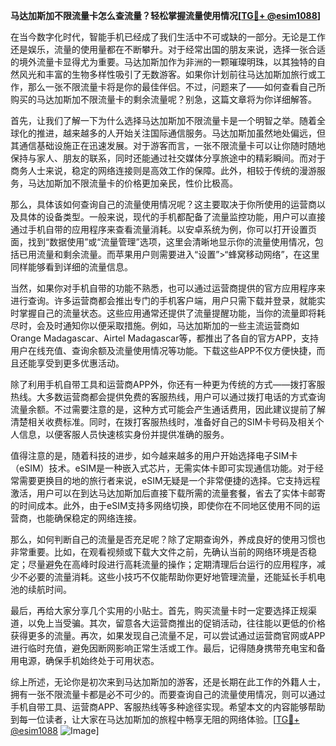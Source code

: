 **马达加斯加不限流量卡怎么查流量？轻松掌握流量使用情况[[TG💪+ @esim1088](https://t.me/s/esim1088)]**

在当今数字化时代，智能手机已经成了我们生活中不可或缺的一部分。无论是工作还是娱乐，流量的使用量都在不断攀升。对于经常出国的朋友来说，选择一张合适的境外流量卡显得尤为重要。马达加斯加作为非洲的一颗璀璨明珠，以其独特的自然风光和丰富的生物多样性吸引了无数游客。如果你计划前往马达加斯加旅行或工作，那么一张不限流量卡将是你的最佳伴侣。不过，问题来了——如何查看自己所购买的马达加斯加不限流量卡的剩余流量呢？别急，这篇文章将为你详细解答。

首先，让我们了解一下为什么选择马达加斯加不限流量卡是一个明智之举。随着全球化的推进，越来越多的人开始关注国际通信服务。马达加斯加虽然地处偏远，但其通信基础设施正在迅速发展。对于游客而言，一张不限流量卡可以让你随时随地保持与家人、朋友的联系，同时还能通过社交媒体分享旅途中的精彩瞬间。而对于商务人士来说，稳定的网络连接则是高效工作的保障。此外，相较于传统的漫游服务，马达加斯加不限流量卡的价格更加亲民，性价比极高。

那么，具体该如何查询自己的流量使用情况呢？这主要取决于你所使用的运营商以及具体的设备类型。一般来说，现代的手机都配备了流量监控功能，用户可以直接通过手机自带的应用程序来查看流量消耗。以安卓系统为例，你可以打开设置页面，找到“数据使用”或“流量管理”选项，这里会清晰地显示你的流量使用情况，包括已用流量和剩余流量。而苹果用户则需要进入“设置”>“蜂窝移动网络”，在这里同样能够看到详细的流量信息。

当然，如果你对手机自带的功能不熟悉，也可以通过运营商提供的官方应用程序来进行查询。许多运营商都会推出专门的手机客户端，用户只需下载并登录，就能实时掌握自己的流量状态。这些应用通常还提供了流量提醒功能，当你的流量即将耗尽时，会及时通知你以便采取措施。例如，马达加斯加的一些主流运营商如Orange Madagascar、Airtel Madagascar等，都推出了各自的官方APP，支持用户在线充值、查询余额及流量使用情况等功能。下载这些APP不仅方便快捷，而且还能享受到更多优惠活动。

除了利用手机自带工具和运营商APP外，你还有一种更为传统的方式——拨打客服热线。大多数运营商都会提供免费的客服热线，用户可以通过拨打电话的方式查询流量余额。不过需要注意的是，这种方式可能会产生通话费用，因此建议提前了解清楚相关收费标准。同时，在拨打客服热线时，准备好自己的SIM卡号码及相关个人信息，以便客服人员快速核实身份并提供准确的服务。

值得注意的是，随着科技的进步，如今越来越多的用户开始选择电子SIM卡（eSIM）技术。eSIM是一种嵌入式芯片，无需实体卡即可实现通信功能。对于经常需要更换目的地的旅行者来说，eSIM无疑是一个非常便捷的选择。它支持远程激活，用户可以在到达马达加斯加后直接下载所需的流量套餐，省去了实体卡邮寄的时间成本。此外，由于eSIM支持多网络切换，即使你在不同地区使用不同的运营商，也能确保稳定的网络连接。

那么，如何判断自己的流量是否充足呢？除了定期查询外，养成良好的使用习惯也非常重要。比如，在观看视频或下载大文件之前，先确认当前的网络环境是否稳定；尽量避免在高峰时段进行高耗流量的操作；定期清理后台运行的应用程序，减少不必要的流量消耗。这些小技巧不仅能帮助你更好地管理流量，还能延长手机电池的续航时间。

最后，再给大家分享几个实用的小贴士。首先，购买流量卡时一定要选择正规渠道，以免上当受骗。其次，留意各大运营商推出的促销活动，往往能以更低的价格获得更多的流量。再次，如果发现自己流量不足，可以尝试通过运营商官网或APP进行临时充值，避免因断网影响正常生活或工作。最后，记得随身携带充电宝和备用电源，确保手机始终处于可用状态。

综上所述，无论你是初次来到马达加斯加的游客，还是长期在此工作的外籍人士，拥有一张不限流量卡都是必不可少的。而要查询自己的流量使用情况，则可以通过手机自带工具、运营商APP、客服热线等多种途径实现。希望本文的内容能够帮助到每一位读者，让大家在马达加斯加的旅程中畅享无阻的网络体验。[[TG💪+ @esim1088](https://t.me/s/esim1088) ![Image](https://i.postimg.cc/4NQfJmqS/Snipaste-2025-05-13-00-14-12.png)]